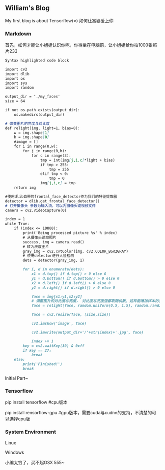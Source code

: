 ## William's Blog

My first blog is about Tensorflow(×) 如何让富婆爱上你

### Markdown

首先，如何才能让小姐姐认识你呢，你得坐在电脑前，让小姐姐给你拍1000张照片233

```markdown
Syntax highlighted code block

import cv2
import dlib
import os
import sys
import random

output_dir = './my_faces'
size = 64

if not os.path.exists(output_dir):
    os.makedirs(output_dir)

# 改变图片的亮度与对比度
def relight(img, light=1, bias=0):
    w = img.shape[1]
    h = img.shape[0]
    #image = []
    for i in range(0,w):
        for j in range(0,h):
            for c in range(3):
                tmp = int(img[j,i,c]*light + bias)
                if tmp > 255:
                    tmp = 255
                elif tmp < 0:
                    tmp = 0
                img[j,i,c] = tmp
    return img

#使用dlib自带的frontal_face_detector作为我们的特征提取器
detector = dlib.get_frontal_face_detector()
# 打开摄像头 参数为输入流，可以为摄像头或视频文件
camera = cv2.VideoCapture(0)

index = 1
while True:
    if (index <= 10000):
        print('Being processed picture %s' % index)
        # 从摄像头读取照片
        success, img = camera.read()
        # 转为灰度图片
        gray_img = cv2.cvtColor(img, cv2.COLOR_BGR2GRAY)
        # 使用detector进行人脸检测
        dets = detector(gray_img, 1)

        for i, d in enumerate(dets):
            x1 = d.top() if d.top() > 0 else 0
            y1 = d.bottom() if d.bottom() > 0 else 0
            x2 = d.left() if d.left() > 0 else 0
            y2 = d.right() if d.right() > 0 else 0

            face = img[x1:y1,x2:y2]
            # 调整图片的对比度与亮度， 对比度与亮度值都取随机数，这样能增加样本的多样性
            face = relight(face, random.uniform(0.5, 1.5), random.randint(-50, 50))

            face = cv2.resize(face, (size,size))

            cv2.imshow('image', face)

            cv2.imwrite(output_dir+'/'+str(index)+'.jpg', face)

            index += 1
        key = cv2.waitKey(30) & 0xff
        if key == 27:
            break
    else:
        print('Finished!')
        break
```

Initial Part~

### Tensorflow

pip install tensorflow      #cpu版本

pip install rensorflow-gpu  #gpu版本，需要cuda与cudnn的支持，不清楚的可以选择cpu版

### System Environment

Linux

Windows

小编太穷了，买不起OSX 555~
